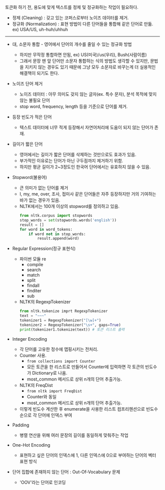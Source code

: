 
토큰화 하기 전, 용도에 맞게 텍스트를 정제 및 정규화하는 작업이 필요하다.

- 정제 (Cleaning) : 갖고 있는 코퍼스로부터 노이즈 데이터를 제거.
- 정규화 (Normalization) : 표현 방법이 다른 단어들을 통합해 같은 단어로 만듦. ex) USA/US, uh-huh/uhhuh

---

- 대, 소문자 통합 - 영어에서 단어의 개수를 줄일 수 있는 정규화 방법
	- 하지만 무작정 통합하면 안됨, ex) US(미국)/us(우리), Bush(사람이름)
	- 그래서 문장 맨 앞 단어만 소문자 통합하는 식의 방법도 생각할 수 있지만, 문법을 지키지 않는 경우도 있기 때문에 그냥 모두 소문자로 바꾸는게 더 실용적인 해결책이 되기도 한다.
- 노이즈 단어 제거
	- 노이즈 데이터 : 아무 의미도 갖지 않는 글자(ex. 특수 문자), 분석 목적에 맞지 않는 불필요 단어
	- stop word, frequency, length 등을 기준으로 단어를 제거.
- 등장 빈도가 적은 단어
	- 텍스트 데이터에 너무 적게 등장해서 자연어처리에 도움이 되지 않는 단어가 존재.
- 길이가 짧은 단어
	- 영어에서는 길이가 짧은 단어를 삭제하는 것만으로도 효과가 있음.
	- 부가적인 이유로는 단어가 아닌 구두점까지 제거하기 위함.
	- 하지만 평균 길이가 2~3정도인 한국어 단어에서는 유효하지 않을 수 있음.
- Stopword(불용어)
	- 큰 의미가 없는 단어를 제거
	- I, my, me, over, 조사, 접미사 같은 단어들은 자주 등장하지만 거의 기여하는 바가 없는 경우가 있음.
	- NLTK에서는 100개 이상의 stopword를 정의하고 있음. 
	  ```python
	  from nltk.corpus import stopwords
	  stop_words = set(stopwords.words('english'))
	  result = []
	  for word in word_tokens:
		  if word not in stop_words:
			  result.append(word)
	  ```
- Regular Expression(정규 표현식)
	- 파이썬 모듈 re 
		- compile
		- search
		- match
		- split
		- findall
		- finditer
		- sub
	- NLTK의 RegexpTokenizer 
	  ```python
	  from nltk.tokenize imprt RegexpTokenizer
	  text = "~~~"
	  tokenizer1 = RegexpTokenizer("[\w]+")
	  tokenizer2 = RegexpTokenizer("\s+", gaps=True)
	  print(tokenizer1.tokenize(text)) # 토큰 리스트 출력
	  ```
- Integer Encoding
	- 각 단어를 고유한 정수에 맵핑시키는 전처리.
	- Counter 사용.
		- ```from collections import Counter```
		- 모든 토큰을 한 리스트로 만들어서 Counter에 입력하면 각 토큰의 빈도수가 Dictionary로 나옴.
		- most_common 메서드로 상위 n개의 단어 추출가능.
	- NLTK의 FreqDist
		- ```from nltk import FreqDist```
		- Counter와 동일
		- most_common 메서드로 상위 n개의 단어 추출가능.
	- 이렇게 빈도수 계산한 후 enumerate을 사용한 리스트 컴프리헨션으로 빈도수 순으로 각 단어에 인덱스 부여
- Padding
	- 병렬 연산을 위해 여러 문장의 길이를 동일하게 맞춰주는 작업
- One-Hot Encoding
	- 표현하고 싶은 단어의 인덱스에 1, 다른 인덱스에 0으로 부여하는 단어의 벡터 표현 방식

- 단어 집합에 존재하지 않는 단어 : Out-Of-Vocabulary 문제
	- 'OOV'라는 단어로 인코딩